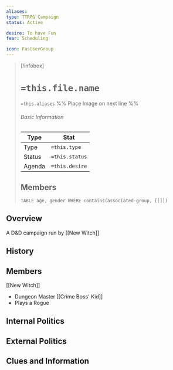 ```yaml
---
aliases: 
type: TTRPG Campaign
status: Active

desire: To have Fun
fear: Scheduling

icon: FasUserGroup
---
```


> [!infobox]
> # `=this.file.name`
> `=this.aliases`
> %% Place Image on next line %%
> ###### Basic Information
> Type |  Stat |
> ---|---|
> Type | `=this.type` |
> Status | `=this.status` |
> Agenda | `=this.desire` |
> ## Members
>```dataview 
>TABLE age, gender WHERE contains(associated-group, [[]]) 
>```
## Overview
A D&D campaign run by [[New Witch]]
## History

## Members
[[New Witch]]
- Dungeon Master
[[Crime Boss' Kid]]
- Plays a Rogue

## Internal Politics

## External Politics

## Clues and Information
